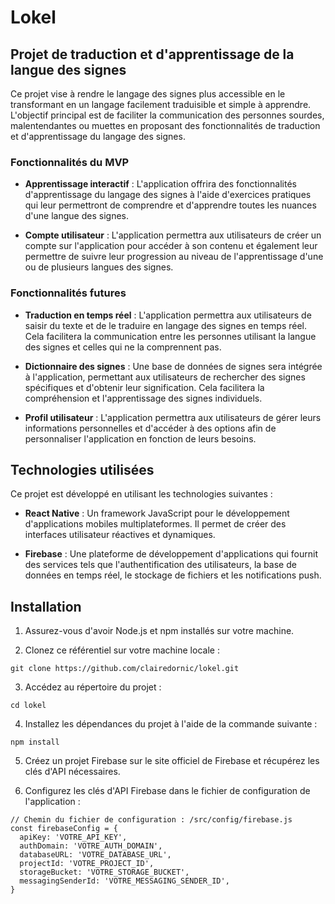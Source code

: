 # Lokel

## Projet de traduction et d'apprentissage de la langue des signes

Ce projet vise à rendre le langage des signes plus accessible en le transformant en un langage facilement traduisible et simple à apprendre. L'objectif principal est de faciliter la communication des personnes sourdes, malentendantes ou muettes en proposant des fonctionnalités de traduction et d'apprentissage du langage des signes.

### Fonctionnalités du MVP

- **Apprentissage interactif** : L'application offrira des fonctionnalités d'apprentissage du langage des signes à l'aide d'exercices pratiques qui leur permettront de comprendre et d'apprendre toutes les nuances d'une langue des signes.

- **Compte utilisateur** : L'application permettra aux utilisateurs de créer un compte sur l'application pour accéder à son contenu et également leur permettre de suivre leur progression au niveau de l'apprentissage d'une ou de plusieurs langues des signes.
### Fonctionnalités futures

- **Traduction en temps réel** : L'application permettra aux utilisateurs de saisir du texte et de le traduire en langage des signes en temps réel. Cela facilitera la communication entre les personnes utilisant la langue des signes et celles qui ne la comprennent pas.

- **Dictionnaire des signes** : Une base de données de signes sera intégrée à l'application, permettant aux utilisateurs de rechercher des signes spécifiques et d'obtenir leur signification. Cela facilitera la compréhension et l'apprentissage des signes individuels.

- **Profil utilisateur** :  L'application permettra aux utilisateurs de gérer leurs informations personnelles et d'accéder à des options afin de personnaliser l'application en fonction de leurs besoins.

## Technologies utilisées

Ce projet est développé en utilisant les technologies suivantes :

- **React Native** : Un framework JavaScript pour le développement d'applications mobiles multiplateformes. Il permet de créer des interfaces utilisateur réactives et dynamiques.

- **Firebase** : Une plateforme de développement d'applications qui fournit des services tels que l'authentification des utilisateurs, la base de données en temps réel, le stockage de fichiers et les notifications push.

## Installation

1. Assurez-vous d'avoir Node.js et npm installés sur votre machine.

2. Clonez ce référentiel sur votre machine locale :
```
git clone https://github.com/clairedornic/lokel.git
```

3. Accédez au répertoire du projet :
```
cd lokel
```

4. Installez les dépendances du projet à l'aide de la commande suivante :

```
npm install
```

5. Créez un projet Firebase sur le site officiel de Firebase et récupérez les clés d'API nécessaires.

6. Configurez les clés d'API Firebase dans le fichier de configuration de l'application :
```
// Chemin du fichier de configuration : /src/config/firebase.js
const firebaseConfig = {
  apiKey: 'VOTRE_API_KEY',
  authDomain: 'VOTRE_AUTH_DOMAIN',
  databaseURL: 'VOTRE_DATABASE_URL',
  projectId: 'VOTRE_PROJECT_ID',
  storageBucket: 'VOTRE_STORAGE_BUCKET',
  messagingSenderId: 'VOTRE_MESSAGING_SENDER_ID',
}
```